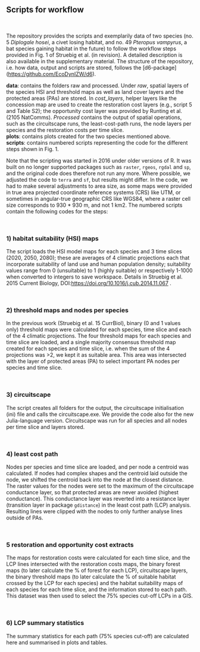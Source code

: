 ## Scripts for workflow

<br>

The repository provides the scripts and exemplarily data of two species (no. 5 *Diplogale hosei*, a civet losing habitat, and no. 49 *Pteropus vampyrus*, a bat species gaining habitat in the future) to follow the workflow steps provided in Fig. 1 of Struebig et al. (in revision). A detailed description is also available in the supplementary material. The structure of the repository, i.e. how data, output and scripts are stored, follows the [d6-package] (https://github.com/EcoDynIZW/d6). 
<br>

**data**: contains the folders raw and processed. Under *raw*, spatial layers of the species HSI and threshold maps as well as land cover layers and the protected areas (PAs) are stored. In *cost_layers*, helper layers like the concession map are used to create the restoration cost layers (e.g., script 5 and Table S2); the opportunity cost layer was provided by Runting et al. (2105 NatComms). *Processed* contains the output of spatial operations, such as the circuitscape runs, the least-cost-path runs, the node layers per species and the restoration costs per time slice.
<br>
**plots**: contains plots created for the two species mentioned above.
<br>
**scripts**: contains numbered scripts representing the code for the different steps shown in Fig. 1.
<br>

Note that the scripting was started in 2016 under older versions of R. It was built on no longer supported packages such as `raster`, `rgeos`, `rgdal` and `sp`, and the original code does therefore not run any more. Where possible, we adjusted the code to `terra` and `sf`, but results might differ. In the code, we had to make several adjustments to area size, as some maps were provided in true area projected coordinate reference systems (CRS) like UTM, or sometimes in angular-true geographic CRS like WGS84, where a raster cell size corresponds to 930 * 930 m, and not 1 km2. 
The numbered scripts contain the following codes for the steps:

<br>

### 1) habitat suitability (HSI) maps
The script loads the HSI model maps for each species and 3 time slices (2020, 2050, 2080); these are averages of 4 climatic projections each that incorporate suitability of land use and human population density; suitability values range from 0 (unsuitable) to 1 (highly suitable) or respectively 1-1000 when converted to integers to save workspace. Details in Struebig et al. 2015 Current Biology, DOI:https://doi.org/10.1016/j.cub.2014.11.067 .

<br>

### 2) threshold maps and nodes per species
In the previous work (Struebig et al. 15 CurrBiol), binary (0 and 1 values only) threshold maps were calculated for each species, time slice and each of the 4 climatic projections. The four threshold maps for each species and time slice are loaded, and a single majority consensus threshold map created for each species and time slice, i.e. when the sum of the 4 projections was >2, we kept it as suitable area. This area was intersected with the layer of protected areas (PA) to select important PA nodes per species and time slice.

<br>

### 3) circuitscape
The script creates all folders for the output, the circuitscape initialisation (ini) file and calls the circuitscape.exe. We provide the code also for the new Julia-language version. Circuitscape was run for all species and all nodes per time slice and layers stored.

<br>

### 4) least cost path
Nodes per species and time slice are loaded, and per node a centroid was calculated. If nodes had complex shapes and the centroid laid outside the node, we shifted the centroid back into the node at the closest distance. The raster values for the nodes were set to the maximum of the circuitscape conductance layer, so that protected areas are never avoided (highest conductance). This conductance layer was reverted into a resistance layer (transition layer in package `gdistance`) in the least cost path (LCP) analysis. Resulting lines were clipped with the nodes to only further analyse lines outside of PAs. 

<br>

### 5 restoration and opportunity cost extracts
The maps for restoration costs were calculated for each time slice, and the LCP lines intersected with the restoration costs maps, the binary forest maps (to later calculate the % of forest for each LCP), circuitscape layers, the binary threshold maps (to later calculate the % of suitable habitat crossed by the LCP for each species) and the habitat suitability maps of each species for each time slice, and the information stored to each path. This dataset was then used to select the 75% species cut-off LCPs in a GIS.

<br>

### 6) LCP summary statistics
The summary statistics for each path (75% species cut-off) are calculated here and summarised in plots and tables.

